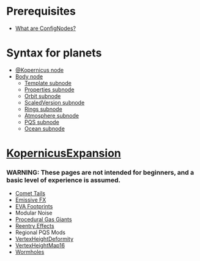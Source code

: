 <!-- TITLE: Kopernicus -->
<!-- SUBTITLE: A mod to modify the planetary system used by KSP -->

# Prerequisites
* [What are ConfigNodes?](https://github.com/DeltaDizzy/Kop-Wiki-Backup/blob/master/main/ConfigNodes.md)

# Syntax for planets
* [@Kopernicus node](/kop)
* [Body node](https://github.com/DeltaDizzy/Kop-Wiki-Backup/blob/master/main/Body.md)
	+ [Template subnode](https://github.com/DeltaDizzy/Kop-Wiki-Backup/blob/master/main/Template.md)
	+ [Properties subnode](https://github.com/DeltaDizzy/Kop-Wiki-Backup/blob/master/main/Properties.md)
	+ [Orbit subnode](https://github.com/DeltaDizzy/Kop-Wiki-Backup/blob/master/main/Orbit.md)
	+ [ScaledVersion subnode](https://github.com/DeltaDizzy/Kop-Wiki-Backup/blob/master/main/ScaledVersion.md)
	+ [Rings subnode](https://github.com/DeltaDizzy/Kop-Wiki-Backup/blob/master/main/Rings.md)
	+ [Atmosphere subnode](/atmosphere)
	+ [PQS subnode](/pqs)
	+ [Ocean subnode](/ocean)

# [KopernicusExpansion](/kopernicusexpansion)
### WARNING: These pages are not intended for beginners, and a basic level of experience is assumed.
* 	[Comet Tails](/kex/comettails)
* 	[Emissive FX](/kex/emissivefx)
* 	[EVA Footprints](/kex/evafootprints)
* 	Modular Noise
* 	[Procedural Gas Giants](/kex/procgiants)
* 	[Reentry Effects](/kex/reentryeffects)
* 	Regional PQS Mods
* 	[VertexHeightDeformity](/kex/vhmdeformity)
* 	[VertexHeightMap16](/kex/vhm16)
* 	[Wormholes](/kex/wormholes)
